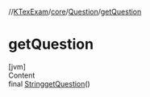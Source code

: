 //[KTexExam](../../../index.md)/[core](../index.md)/[Question](index.md)/[getQuestion](get-question.md)



# getQuestion  
[jvm]  
Content  
final [String](https://docs.oracle.com/javase/8/docs/api/java/lang/String.html)[getQuestion](get-question.md)()  
  



